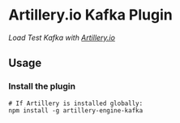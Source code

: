 # Artillery.io Kafka Plugin

<p style="font-style: italic">Load Test Kafka with <a href="https://artillery.io">Artillery.io</a></p>

## Usage

### Install the plugin

```
# If Artillery is installed globally:
npm install -g artillery-engine-kafka
```
